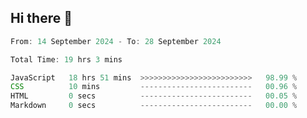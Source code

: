 ## Hi there 👋
<!--START_SECTION:Muni-->

```Javascript
From: 14 September 2024 - To: 28 September 2024

Total Time: 19 hrs 3 mins

JavaScript   18 hrs 51 mins  >>>>>>>>>>>>>>>>>>>>>>>>>   98.99 %
CSS          10 mins         -------------------------   00.96 %
HTML         0 secs          -------------------------   00.05 %
Markdown     0 secs          -------------------------   00.00 %
```

<!--END_SECTION:Muni-->

